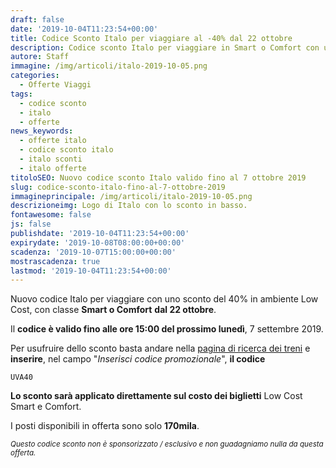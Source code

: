 ```yaml
---
draft: false
date: '2019-10-04T11:23:54+00:00'
title: Codice Sconto Italo per viaggiare al -40% dal 22 ottobre
description: Codice sconto Italo per viaggiare in Smart o Comfort con uno sconto del 40%
autore: Staff
immagine: /img/articoli/italo-2019-10-05.png
categories:
  - Offerte Viaggi
tags:
  - codice sconto
  - italo
  - offerte
news_keywords:
  - offerte italo
  - codice sconto italo
  - italo sconti
  - italo offerte
titoloSEO: Nuovo codice sconto Italo valido fino al 7 ottobre 2019
slug: codice-sconto-italo-fino-al-7-ottobre-2019
immagineprincipale: /img/articoli/italo-2019-10-05.png
descrizioneimg: Logo di Italo con lo sconto in basso.
fontawesome: false
js: false
publishdate: '2019-10-04T11:23:54+00:00'
expirydate: '2019-10-08T08:00:00+00:00'
scadenza: '2019-10-07T15:00:00+00:00'
mostrascadenza: true
lastmod: '2019-10-04T11:23:54+00:00'
---
```

Nuovo codice Italo per viaggiare con uno sconto del 40% in ambiente Low Cost, con classe **Smart o Comfort** **dal 22 ottobre**.

Il **codice è valido fino alle ore 15:00 del prossimo lunedì**, 7 settembre 2019.

Per usufruire dello sconto basta andare nella [pagina di ricerca dei treni](https://biglietti.italotreno.it/Booking_Acquisto_Ricerca.aspx) e **inserire**, nel campo "_Inserisci codice promozionale_", **il codice** 

```
UVA40
```

**Lo sconto sarà applicato direttamente sul costo dei biglietti** Low Cost Smart e Comfort.

I posti disponibili in offerta sono solo **170mila**.

<small>_Questo codice sconto non è sponsorizzato / esclusivo e non guadagniamo nulla da questa offerta.</small>_
